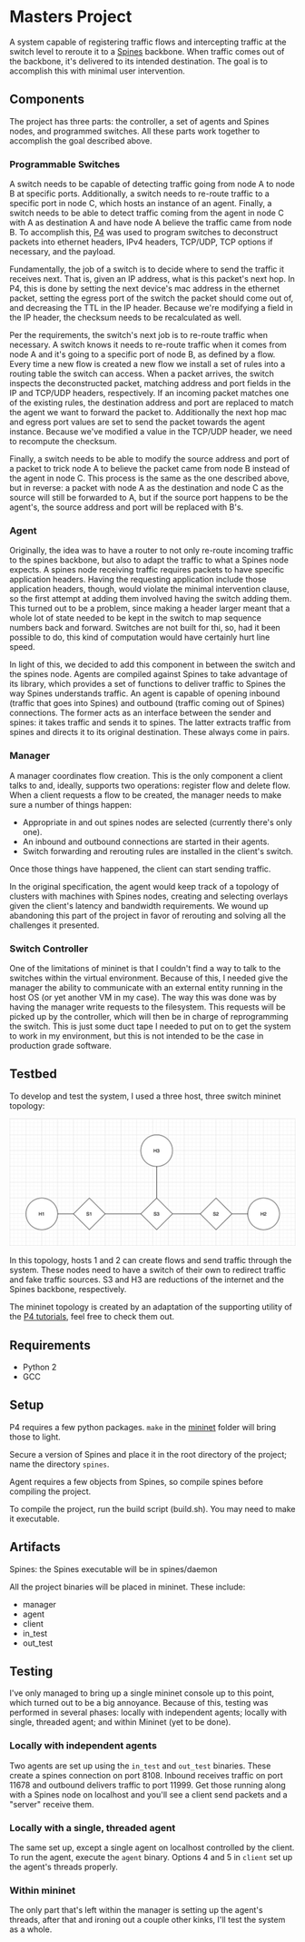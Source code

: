 # Masters Project

A system capable of registering traffic flows and intercepting traffic at the switch level to reroute it to a
[Spines](http://spines.org/) backbone. When traffic comes out of the backbone, it's delivered to its intended
destination. The goal is to accomplish this with minimal user intervention.

## Components

The project has three parts: the controller, a set of agents and Spines nodes, and programmed switches. All these
parts work together to accomplish the goal described above.

### Programmable Switches

A switch needs to be capable of detecting traffic going from node A to node B at specific ports. Additionally, a
switch needs to re-route traffic to a specific port in node C, which hosts an instance of an agent. Finally,
a switch needs to be able to detect traffic coming from the agent in node C with A as destination A and have node
A believe the traffic came from node B. To accomplish this, [P4](https://p4.org/) was used to program switches to
deconstruct packets into ethernet headers, IPv4 headers, TCP/UDP, TCP options if necessary, and the payload.

Fundamentally, the job of a switch is to decide where to send the traffic it receives next. That is, given an
IP address, what is this packet's next hop. In P4, this is done by setting the next device's mac address in
the ethernet packet, setting the egress port of the switch the packet should come out of, and decreasing
the TTL in the IP header. Because we're modifying a field in the IP header, the checksum needs to be recalculated
as well.

Per the requirements, the switch's next job is to re-route traffic when necessary. A switch knows it needs to
re-route traffic when it comes from node A and it's going to a specific port of node B, as defined by a flow.
Every time a new flow is created a new flow we install a set of rules into a routing table the switch can
access. When a packet arrives, the switch inspects the deconstructed packet, matching address and port fields
in the IP and TCP/UDP headers, respectively. If an incoming packet matches one of the existing rules, the
destination address and port are replaced to match the agent we want to forward the packet to. Additionally
the next hop mac and egress port values are set to send the packet towards the agent instance. Because we've
modified a value in the TCP/UDP header, we need to recompute the checksum.

Finally, a switch needs to be able to modify the source address and port of a packet to trick node A to believe
the packet came from node B instead of the agent in node C. This process is the same as the one described above,
but in reverse: a packet with node A as the destination and node C as the source will still be forwarded to A,
but if the source port happens to be the agent's, the source address and port will be replaced with B's.

### Agent

Originally, the idea was to have a router to not only re-route incoming traffic to the spines backbone, but also
to adapt the traffic to what a Spines node expects. A spines node receiving traffic requires packets to have
specific application headers. Having the requesting application include those application headers, though, would
violate the minimal intervention clause, so the first attempt at adding them involved having the switch adding
them. This turned out to be a problem, since making a header larger meant that a whole lot of state needed to be
kept in the switch to map sequence numbers back and forward. Switches are not built for thi, so, had it been
possible to do, this kind of computation would have certainly hurt line speed.

In light of this, we decided to add this component in between the switch and the spines node. Agents are compiled
against Spines to take advantage of its library, which provides a set of functions to deliver traffic to Spines
the way Spines understands traffic. An agent is capable of opening inbound (traffic that goes into Spines) and
outbound (traffic coming out of Spines) connections. The former acts as an interface between the sender and spines:
it takes traffic and sends it to spines. The latter extracts traffic from spines and directs it to its original
destination. These always come in pairs.

### Manager

A manager coordinates flow creation. This is the only component a client talks to and, ideally, supports two
operations: register flow and delete flow. When a client requests a flow to be created, the manager needs to
make sure a number of things happen:

- Appropriate in and out spines nodes are selected (currently there's only one).
- An inbound and outbound connections are started in their agents.
- Switch forwarding and rerouting rules are installed in the client's switch.

Once those things have happened, the client can start sending traffic.

In the original specification, the agent would keep track of a topology of clusters with machines with Spines nodes,
creating and selecting overlays given the client's latency and bandwidth requirements. We wound up abandoning this
part of the project in favor of rerouting and solving all the challenges it presented.

### Switch Controller

One of the limitations of mininet is that I couldn't find a way to talk to the switches within the virtual
environment. Because of this, I needed give the manager the ability to communicate with an external entity
running in the host OS (or yet another VM in my case). The way this was done was by having the manager write
requests to the filesystem. This requests will be picked up by the controller, which will then be in charge of
reprogramming the switch. This is just some duct tape I needed to put on to get the system to work in my
environment, but this is not intended to be the case in production grade software.

## Testbed

To develop and test the system, I used a three host, three switch mininet topology:

![Topology](assets/Topology.png "Topology")

In this topology, hosts 1 and 2 can create flows and send traffic through the system. These nodes need to have a
switch of their own to redirect traffic and fake traffic sources. S3 and H3 are reductions of the internet and
the Spines backbone, respectively.

The mininet topology is created by an adaptation of the supporting utility of the
[P4 tutorials](https://github.com/p4lang/tutorials), feel free to check them out.

## Requirements

- Python 2
- GCC

## Setup

P4 requires a few python packages. `make` in the [mininet](mininet) folder will bring those to light.

Secure a version of Spines and place it in the root directory of the project; name the directory `spines`.

Agent requires a few objects from Spines, so compile spines before compiling the project.

To compile the project, run the build script (build.sh). You may need to make it executable.

## Artifacts

Spines: the Spines executable will be in spines/daemon

All the project binaries will be placed in mininet. These include:

- manager
- agent
- client
- in_test
- out_test

## Testing

I've only managed to bring up a single mininet console up to this point, which turned out to be a big annoyance.
Because of this, testing was performed in several phases: locally with independent agents; locally with single,
threaded agent; and within Mininet (yet to be done).

### Locally with independent agents

Two agents are set up using the `in_test` and `out_test` binaries. These create a spines connection on port 8108.
Inbound receives traffic on port 11678 and outbound delivers traffic to port 11999. Get those running along with
a Spines node on localhost and you'll see a client send packets and a "server" receive them.

### Locally with a single, threaded agent

The same set up, except a single agent on localhost controlled by the client. To run the agent, execute the
`agent` binary. Options 4 and 5 in `client` set up the agent's threads properly.

### Within mininet

The only part that's left within the manager is setting up the agent's threads, after that and ironing out a
couple other kinks, I'll test the system as a whole.
